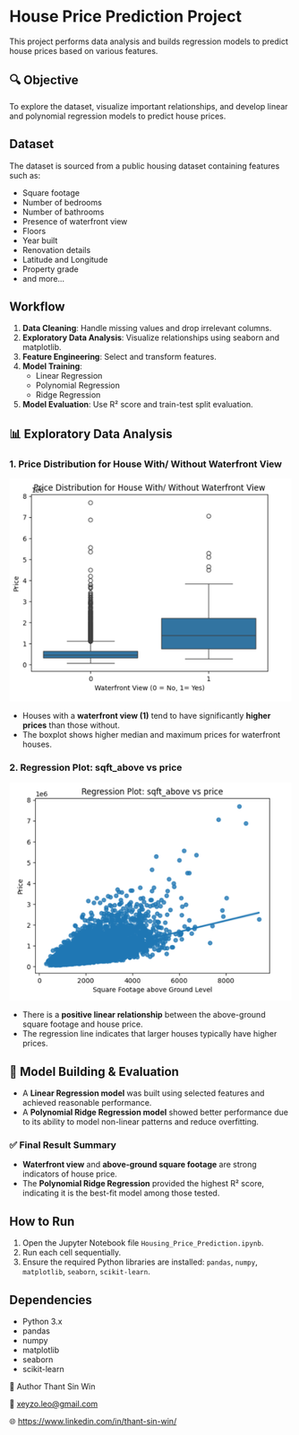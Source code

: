 
# House Price Prediction Project

This project performs data analysis and builds regression models to predict house prices based on various features.

## 🔍 Objective

To explore the dataset, visualize important relationships, and develop linear and polynomial regression models to predict house prices.

## Dataset

The dataset is sourced from a public housing dataset containing features such as:

- Square footage
- Number of bedrooms
- Number of bathrooms
- Presence of waterfront view
- Floors
- Year built
- Renovation details
- Latitude and Longitude
- Property grade
- and more...

## Workflow

1. **Data Cleaning**: Handle missing values and drop irrelevant columns.
2. **Exploratory Data Analysis**: Visualize relationships using seaborn and matplotlib.
3. **Feature Engineering**: Select and transform features.
4. **Model Training**:
   - Linear Regression
   - Polynomial Regression
   - Ridge Regression
5. **Model Evaluation**: Use R² score and train-test split evaluation.

## 📊 Exploratory Data Analysis

### 1. Price Distribution for House With/ Without Waterfront View
![Waterfront View vs Price](Images/Price%20Distribution%20for%20house.png)

- Houses with a **waterfront view (1)** tend to have significantly **higher prices** than those without.
- The boxplot shows higher median and maximum prices for waterfront houses.

### 2. Regression Plot: sqft_above vs price
![sqft_above vs price](Images/Regression%20Plot.png)

- There is a **positive linear relationship** between the above-ground square footage and house price.
- The regression line indicates that larger houses typically have higher prices.

## 🧠 Model Building & Evaluation

- A **Linear Regression model** was built using selected features and achieved reasonable performance.
- A **Polynomial Ridge Regression model** showed better performance due to its ability to model non-linear patterns and reduce overfitting.

### ✅ Final Result Summary

- **Waterfront view** and **above-ground square footage** are strong indicators of house price.
- The **Polynomial Ridge Regression** provided the highest R² score, indicating it is the best-fit model among those tested.

## How to Run

1. Open the Jupyter Notebook file `Housing_Price_Prediction.ipynb`.
2. Run each cell sequentially.
3. Ensure the required Python libraries are installed: `pandas`, `numpy`, `matplotlib`, `seaborn`, `scikit-learn`.

## Dependencies

- Python 3.x
- pandas
- numpy
- matplotlib
- seaborn
- scikit-learn

👤 Author
Thant Sin Win

📧 xeyzo.leo@gmail.com

🌐 https://www.linkedin.com/in/thant-sin-win/
